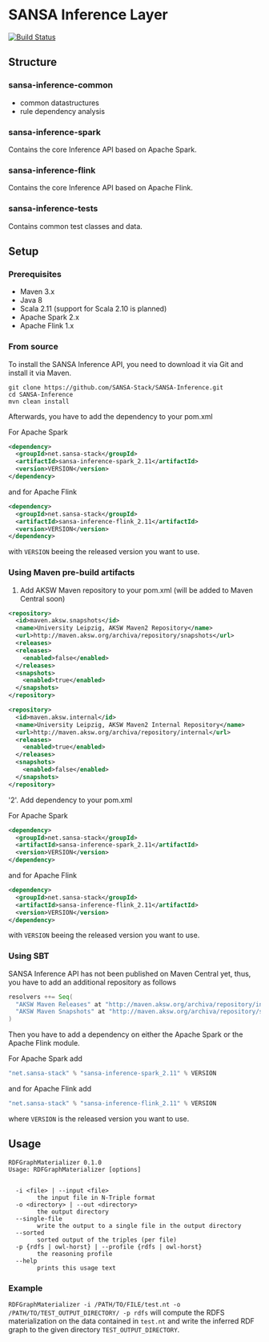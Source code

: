# SANSA Inference Layer
[![Build Status](https://ci.aksw.org/jenkins/job/SANSA%20Inference%20Layer/job/develop/badge/icon)](https://ci.aksw.org/jenkins/job/SANSA%20Inference%20Layer/job/develop/)

## Structure
### sansa-inference-common
* common datastructures
* rule dependency analysis 

### sansa-inference-spark
Contains the core Inference API based on Apache Spark.

### sansa-inference-flink
Contains the core Inference API based on Apache Flink.

### sansa-inference-tests
Contains common test classes and data.


## Setup
### Prerequisites
* Maven 3.x
* Java 8
* Scala 2.11 (support for Scala 2.10 is planned)
* Apache Spark 2.x
* Apache Flink 1.x

### From source

To install the SANSA Inference API, you need to download it via Git and install it via Maven.
```shell
git clone https://github.com/SANSA-Stack/SANSA-Inference.git
cd SANSA-Inference
mvn clean install
```
Afterwards, you have to add the dependency to your pom.xml

For Apache Spark
```xml
<dependency>
  <groupId>net.sansa-stack</groupId>
  <artifactId>sansa-inference-spark_2.11</artifactId>
  <version>VERSION</version>
</dependency>
```
and for Apache Flink
```xml
<dependency>
  <groupId>net.sansa-stack</groupId>
  <artifactId>sansa-inference-flink_2.11</artifactId>
  <version>VERSION</version>
</dependency>
```
with `VERSION` beeing the released version you want to use.

### Using Maven pre-build artifacts

 1. Add AKSW Maven repository to your pom.xml (will be added to Maven Central soon)
```xml
<repository>
  <id>maven.aksw.snapshots</id>
  <name>University Leipzig, AKSW Maven2 Repository</name>
  <url>http://maven.aksw.org/archiva/repository/snapshots</url>
  <releases>
  <releases>
	<enabled>false</enabled>
  </releases>
  <snapshots>
	<enabled>true</enabled>
  </snapshots>
</repository>

<repository>
  <id>maven.aksw.internal</id>
  <name>University Leipzig, AKSW Maven2 Internal Repository</name>
  <url>http://maven.aksw.org/archiva/repository/internal</url>
  <releases>
	<enabled>true</enabled>
  </releases>
  <snapshots>
	<enabled>false</enabled>
  </snapshots>
</repository>
```
'2'. Add dependency to your pom.xml

For Apache Spark
```xml
<dependency>
  <groupId>net.sansa-stack</groupId>
  <artifactId>sansa-inference-spark_2.11</artifactId>
  <version>VERSION</version>
</dependency>
```
and for Apache Flink
```xml
<dependency>
  <groupId>net.sansa-stack</groupId>
  <artifactId>sansa-inference-flink_2.11</artifactId>
  <version>VERSION</version>
</dependency>
```
with `VERSION` beeing the released version you want to use.
### Using SBT
SANSA Inference API has not been published on Maven Central yet, thus, you have to add an additional repository as follows
```scala
resolvers ++= Seq(
  "AKSW Maven Releases" at "http://maven.aksw.org/archiva/repository/internal",
  "AKSW Maven Snapshots" at "http://maven.aksw.org/archiva/repository/snapshots"
)
```
Then you have to add a dependency on either the Apache Spark or the Apache Flink module.

For Apache Spark add
```scala
"net.sansa-stack" % "sansa-inference-spark_2.11" % VERSION
```

and for Apache Flink add
```scala
"net.sansa-stack" % "sansa-inference-flink_2.11" % VERSION
```

where `VERSION` is the released version you want to use.

## Usage
```
RDFGraphMaterializer 0.1.0
Usage: RDFGraphMaterializer [options]
 
 
  -i <file> | --input <file>
        the input file in N-Triple format
  -o <directory> | --out <directory>
        the output directory
  --single-file
        write the output to a single file in the output directory
  --sorted
        sorted output of the triples (per file)
  -p {rdfs | owl-horst} | --profile {rdfs | owl-horst}
        the reasoning profile
  --help
        prints this usage text
```
### Example

`RDFGraphMaterializer -i /PATH/TO/FILE/test.nt -o /PATH/TO/TEST_OUTPUT_DIRECTORY/ -p rdfs` will compute the RDFS materialization on the data contained in `test.nt` and write the inferred RDF graph to the given directory `TEST_OUTPUT_DIRECTORY`.
